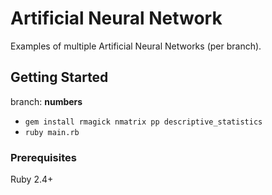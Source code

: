 # Artificial Neural Network

Examples of multiple Artificial Neural Networks (per branch).

## Getting Started

branch: **numbers**
- `gem install rmagick nmatrix pp descriptive_statistics`
- `ruby main.rb`

### Prerequisites

Ruby 2.4+
